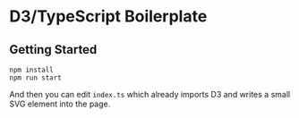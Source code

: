 # D3/TypeScript Boilerplate

## Getting Started 

``` 
npm install
npm run start
```

And then you can edit `index.ts` which already imports D3 and writes a small
SVG element into the page. 
